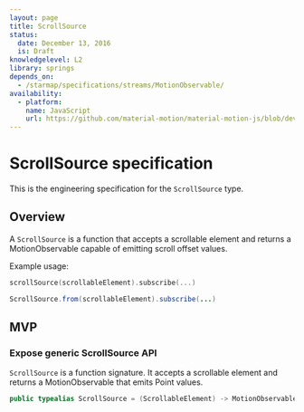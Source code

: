 ```yaml
---
layout: page
title: ScrollSource
status:
  date: December 13, 2016
  is: Draft
knowledgelevel: L2
library: springs
depends_on:
  - /starmap/specifications/streams/MotionObservable/
availability:
  - platform:
    name: JavaScript
    url: https://github.com/material-motion/material-motion-js/blob/develop/packages/streams/src/sources/scrollSource.ts
---
```


# ScrollSource specification

This is the engineering specification for the `ScrollSource` type.

## Overview

A `ScrollSource` is a function that accepts a scrollable element and returns a MotionObservable
capable of emitting scroll offset values.

Example usage:

```swift
scrollSource(scrollableElement).subscribe(...)
```

```java
ScrollSource.from(scrollableElement).subscribe(...)
```

## MVP

### Expose generic ScrollSource API

`ScrollSource` is a function signature. It accepts a scrollable element and returns a
MotionObservable that emits Point values.

```swift
public typealias ScrollSource = (ScrollableElement) -> MotionObservable<Point>
```
